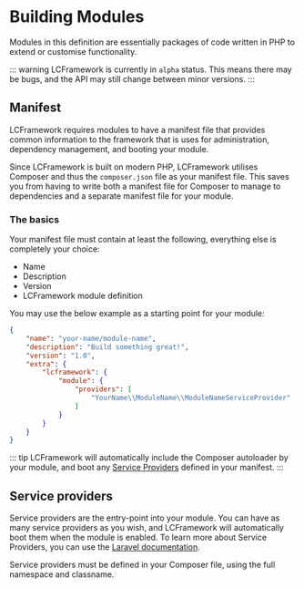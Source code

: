 # Building Modules

Modules in this definition are essentially packages of code written in PHP to extend or customise
functionality.

::: warning
LCFramework is currently in `alpha` status. This means there may be bugs,
and the API may still change between minor versions.
:::

## Manifest

LCFramework requires modules to have a manifest file that provides common information to the
framework that is uses for administration, dependency management, and booting your module.

Since LCFramework is built on modern PHP, LCFramework utilises Composer and thus the 
`composer.json` file as your manifest file. This saves you from having to write both a manifest
file for Composer to manage to dependencies and a separate manifest file for your module.

### The basics

Your manifest file must contain at least the following, everything else is completely your choice:

- Name
- Description
- Version
- LCFramework module definition

You may use the below example as a starting point for your module:

```json
{
    "name": "your-name/module-name",
    "description": "Build something great!",
    "version": "1.0",
    "extra": {
        "lcframework": {
            "module": {
                "providers": [   
                    "YourName\\ModuleName\\ModuleNameServiceProvider"
                ]
            }
        }
    }
}
```

::: tip
LCFramework will automatically include the Composer autoloader by your module, and
boot any [Service Providers](#service-providers) defined in your manifest.
:::

## Service providers

Service providers are the entry-point into your module. You can have as many service providers
as you wish, and LCFramework will automatically boot them when the module is enabled.
To learn more about Service Providers, you can use the [Laravel documentation](https://laravel.com/docs/providers).

Service providers must be defined in your Composer file, using the full namespace and classname.
